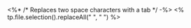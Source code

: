 <%* /* Replaces two space characters with a tab  */ -%>
<% tp.file.selection().replaceAll("  ", "	") %>